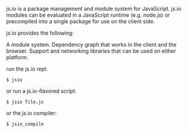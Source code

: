 js.io is a package management and module system for JavaScript. js.io
modules can be evaluated in a JavaScript runtime (e.g. node.js) or
precompiled into a single package for use on the client side.

js.io provides the following:

A module system.
Dependency graph that works in the client and the browser.
Support and networking libraries that can be used on either platform.

run the js.io repl:

    $ jsio

or run a js.io-flavored script:

	$ jsio file.js	

or the js.io compiler:

    $ jsio_compile
